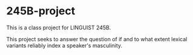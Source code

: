 # 245B-project
This is a class project for LINGUIST 245B. 

This project seeks to answer the question of if and to what extent lexical variants reliably index a speaker's masculinity.


